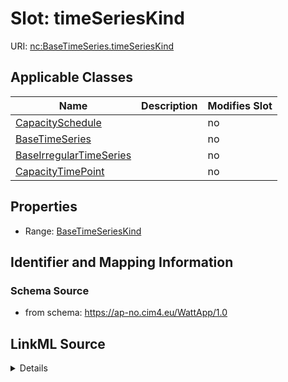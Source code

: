 # Slot: timeSeriesKind

URI: [nc:BaseTimeSeries.timeSeriesKind](https://cim4.eu/ns/nc#BaseTimeSeries.timeSeriesKind)



<!-- no inheritance hierarchy -->




## Applicable Classes

| Name | Description | Modifies Slot |
| --- | --- | --- |
[CapacitySchedule](CapacitySchedule.md) |  |  no  |
[BaseTimeSeries](BaseTimeSeries.md) |  |  no  |
[BaseIrregularTimeSeries](BaseIrregularTimeSeries.md) |  |  no  |
[CapacityTimePoint](CapacityTimePoint.md) |  |  no  |







## Properties

* Range: [BaseTimeSeriesKind](BaseTimeSeriesKind.md)





## Identifier and Mapping Information







### Schema Source


* from schema: https://ap-no.cim4.eu/WattApp/1.0




## LinkML Source

<details>
```yaml
name: timeSeriesKind
description: ''
from_schema: https://ap-no.cim4.eu/WattApp/1.0
slot_uri: nc:BaseTimeSeries.timeSeriesKind
alias: timeSeriesKind
owner: BaseTimeSeries
domain_of:
- BaseTimeSeries
range: BaseTimeSeriesKind
minimum_cardinality: 0
maximum_cardinality: 1

```
</details>